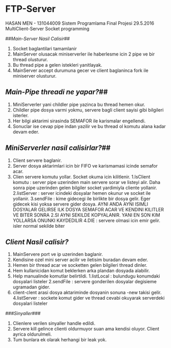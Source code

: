 # FTP-Server

HASAN MEN - 131044009
Sistem Programlama Final Projesi
29.5.2016
MultiClient-Server Socket programming


##_Main-Server Nasil Calisir_##

1. Socket baglantilari tamamlanir
2. MainServer olusacak miniserverler ile haberlesme icin 2 pipe ve bir thread olusturur.
3. Bu thread pipe a gelen istekleri yanitlayak.
4. MainServer accept durumuna gecer ve client baglaninca fork ile miniserver olusturur.

## _Main-Pipe threadi ne yapar?_##
1. MiniServerler yani childler pipe yazinca bu thread hemen okur.
2. Childler pipe dosya varmi yokmu, servere bagli client sayisi gibi bilgileri isterler.
3. Her bilgi aktarimi sirasinda SEMAFOR ile karismalar engellendi.
4. Sonuclar ise cevap pipe indan yazilir ve bu thread ol komutu alana kadar devam eder.

## _MiniServerler nasil calisirlar?_##
1. Client servere baglanir.
2. Server dosya aktarimlari icin bir FIFO ve karismamasi icinde semafor acar.
3. Clien servere komutu yollar. Socket  okuma icin kilitlenir.
  1.lsClient komutu : server pipe uzerinden main servere sorar ve listeyi alir. Daha sonra
  pipe uzerinden gelen bilgiler socket yardimiyla cliente yollanir.
  2.listServer : server icindeki dosyalar hemen okunur ve socket ile yollanir.
  3.sendFile : kime gidecegi ile birlikte bir dosya gelir. Eger gidecek kisi yoksa servere gider dosya.
  AYNI ANDA AYNI ISIMLI DOSYALAR GELIRSE ILK DOSYA SEMAFOR ACAR VE KENDINI KILITLER VE BITER SONRA 2.SI
  AYNI SEKILDE KOPYALANIR. YANI EN SON KIM YOLLARSA ONUNKI KAYDEDILIR
  4.DIE : servere olmasi icin emir gelir. isler normal sekilde biter


## _Client Nasil calisir?_ ##
1. MainServere port ve ip uzerinden baglanir.
2. Kendisine ozel mini server acilir ve iletisim buradan devam eder.
3. Hemen bir thread acar ve socketten gelen bilgileri thread dinler.
4. Hem kullanicidan komut beklerken arka plandan dosyada alabilir.
5. Help manualinde komutlar belirtildi.
  1.listLocal : bulundugu konumdaki dosyalari listeler
  2.sendFile : servere gonderilen dosyalar degisieme ugramadan gider.
  3. client-clent arasi dosya aktariminde dosyanin sonuna -new takisi gelir.
  4.listServer : sockete komut gider ve thread cevabi okuyarak serverdeki dosyalari listeler


###_Sinyaller_###
1. Clienlere verilen sinyaller handle edildi.
2. Servere kill gelince clienti oldurmuyor suan ama kendisi oluyor. Client ayrica oldurulmeli.
3. Tum bunlara ek olarak herhangi bir leak yok.
